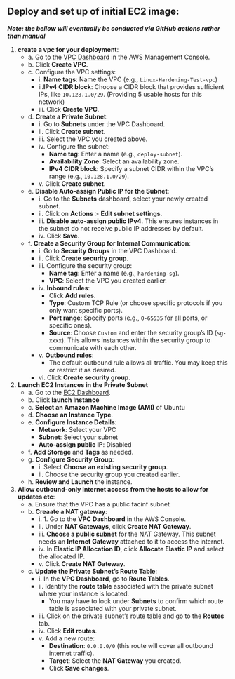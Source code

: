 ## Deploy and set up of initial EC2 image:

***Note: the bellow will eventually be conducted via GitHub actions rather than manual***

1. **create a vpc for your deployment**:
    - a. Go to the [VPC Dashboard](https://console.aws.amazon.com/vpc/) in the AWS Management Console.
    - b. Click **Create VPC**.
    - c. Configure the VPC settings:
        - i. **Name tags**: Name the VPC (e.g., `Linux-Hardening-Test-vpc`) 
        - ii.**IPv4 CIDR block**: Choose a CIDR block that provides sufficient IPs, like `10.128.1.0/29`. (Providing 5 usable hosts for this network)
        - iii. Click **Create VPC**.
    - d. **Create a Private Subnet**:
        - i. Go to **Subnets** under the VPC Dashboard.
        - ii. Click **Create subnet**.
        - iii. Select the VPC you created above.
        - iv. Configure the subnet:
            - **Name tag**: Enter a name (e.g., `deploy-subnet`).
            - **Availability Zone**: Select an availability zone.
            - **IPv4 CIDR block**: Specify a subnet CIDR within the VPC’s range (e.g., `10.128.1.0/29`).
        - v. Click **Create subnet**.
    - e. **Disable Auto-assign Public IP for the Subnet**:
        - i.  Go to the **Subnets** dashboard, select your newly created subnet.
        - ii. Click on **Actions** > **Edit subnet settings**.
        - iii. **Disable auto-assign public IPv4**. This ensures instances in the subnet do not receive public IP addresses by default.
        -  iv. Click **Save**.
    - f. **Create a Security Group for Internal Communication**:
        - i. Go to **Security Groups** in the VPC Dashboard.
        - ii. Click **Create security group**.
        - iii. Configure the security group:
            - **Name tag**: Enter a name (e.g., `hardening-sg`).
            - **VPC**: Select the VPC you created earlier.
        - iv. **Inbound rules**:
            - Click **Add rules**.
            - **Type**: Custom TCP Rule (or choose specific protocols if you only want specific ports).
            - **Port range**: Specify ports (e.g., `0-65535` for all ports, or specific ones).
            - **Source**: Choose `Custom` and enter the security group’s ID (`sg-xxxx`). This allows instances within the security group to communicate with each other.
        - v. **Outbound rules**:
            - The default outbound rule allows all traffic. You may keep this or restrict it as desired.
        - vi. Click **Create security group**.
2. **Launch EC2 Instances in the Private Subnet**
    - a. Go to the [EC2 Dashboard](https://console.aws.amazon.com/ec2/).
    - b. Click **launch Instance**
    - c. **Select an Amazon Machine Image (AMI)** of Ubuntu
    - d. **Choose an Instance Type**.
    - e. **Configure Instance Details**:
        - **Metwork**: Select your VPC
        - **Subnet**: Select your subnet
        - **Auto-assign public IP**: Disabled 
    - f. **Add Storage** and **Tags** as needed.
    - g. **Configure Security Group**:
        - i.  Select **Choose an existing security group**.
        - ii. Choose the security group you created earlier.
    - h. **Review and Launch** the instance.
3. **Allow outbound-only internet access from the hosts to allow for updates etc**:
    - a. Ensure that the VPC has a public facinf subnet
    - b. **Creaate a NAT gateway**: 
        - i. 1. Go to the **VPC Dashboard** in the AWS Console.
        - ii. Under **NAT Gateways**, click **Create NAT Gateway**.
        - iii. **Choose a public subnet** for the NAT Gateway. This subnet needs an **Internet Gateway** attached to it to access the internet.
        - iv. In **Elastic IP Allocation ID**, click **Allocate Elastic IP** and select the allocated IP.
        - v. Click **Create NAT Gateway**.
    - c. **Update the Private Subnet’s Route Table**:
        - i. In the **VPC Dashboard**, go to **Route Tables**.
        - ii. Identify the **route table** associated with the private subnet where your instance is located.
            - You may have to look under **Subnets** to confirm which route table is associated with your private subnet.
       - iii. Click on the private subnet’s route table and go to the **Routes** tab.
       - iv. Click **Edit routes**.
       - v. Add a new route:
            - **Destination**: `0.0.0.0/0` (this route will cover all outbound internet traffic).
            - **Target**: Select the **NAT Gateway** you created.
            - Click **Save changes**.
